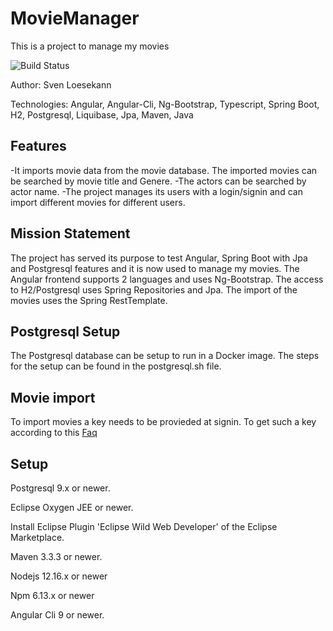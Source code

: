 # MovieManager
This is a project to manage my movies

![Build Status](https://travis-ci.org/Angular2Guy/MovieManager.svg?branch=master)

Author: Sven Loesekann

Technologies: Angular, Angular-Cli, Ng-Bootstrap, Typescript, Spring Boot, H2, Postgresql, Liquibase, Jpa, Maven, Java

## Features
-It imports movie data from the movie database. The imported movies can be searched by movie title and Genere. 
-The actors can be searched by actor name.
-The project manages its users with a login/signin and can import different movies for different users. 

## Mission Statement
The project has served its purpose to test Angular, Spring Boot with Jpa and Postgresql features and it is now used to manage my movies. The Angular frontend supports 2 languages and uses Ng-Bootstrap. The access to H2/Postgresql uses Spring Repositories and Jpa. The import of the movies uses the Spring RestTemplate.

## Postgresql Setup
The Postgresql database can be setup to run in a Docker image. The steps for the setup can be found in the postgresql.sh file.

## Movie import
To import movies a key needs to be provieded at signin. To get such a key according to this [Faq](https://www.themoviedb.org/faq/api)

## Setup
Postgresql 9.x or newer.

Eclipse Oxygen JEE or newer.

Install Eclipse Plugin 'Eclipse Wild Web Developer' of the Eclipse Marketplace.

Maven 3.3.3 or newer.

Nodejs 12.16.x or newer

Npm 6.13.x or newer

Angular Cli 9 or newer.